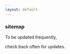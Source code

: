 ```yaml
---
layout: default
---
```

<div class="blurb">
         <section>
            <!-- FIRST BLOCK -->
            <div id="first-block">
               <div class="line">
                  <div class="margin-bottom">
                     <div class="margin">
                        <article class="s-12">
                           <h1>sitemap</h1>
                           <p>To be updated frequently,</p>
                           <p>check back often for updates.</p>
                        </article>
                     </div>
                  </div>
               </div>
            </div>
         </section>
</div><!-- /.blurb -->
